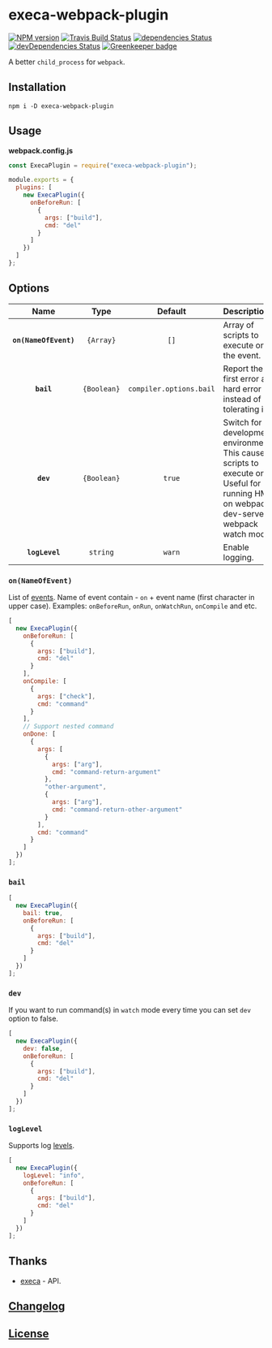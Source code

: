 # execa-webpack-plugin

[![NPM version](https://img.shields.io/npm/v/execa-webpack-plugin.svg)](https://www.npmjs.org/package/execa-webpack-plugin)
[![Travis Build Status](https://img.shields.io/travis/itgalaxy/execa-webpack-plugin/master.svg?label=build)](https://travis-ci.org/itgalaxy/execa-webpack-plugin)
[![dependencies Status](https://david-dm.org/itgalaxy/execa-webpack-plugin/status.svg)](https://david-dm.org/itgalaxy/execa-webpack-plugin)
[![devDependencies Status](https://david-dm.org/itgalaxy/execa-webpack-plugin/dev-status.svg)](https://david-dm.org/itgalaxy/execa-webpack-plugin?type=dev)
[![Greenkeeper badge](https://badges.greenkeeper.io/itgalaxy/execa-webpack-plugin.svg)](https://greenkeeper.io)

A better `child_process` for `webpack`.

## Installation

```shell
npm i -D execa-webpack-plugin
```

## Usage

**webpack.config.js**

```js
const ExecaPlugin = require("execa-webpack-plugin");

module.exports = {
  plugins: [
    new ExecaPlugin({
      onBeforeRun: [
        {
          args: ["build"],
          cmd: "del"
        }
      ]
    })
  ]
};
```

## Options

|         Name          |    Type     |         Default         | Description                                                                                                                                   |
| :-------------------: | :---------: | :---------------------: | :-------------------------------------------------------------------------------------------------------------------------------------------- |
| **`on(NameOfEvent)`** |  `{Array}`  |          `[]`           | Array of scripts to execute on the event.                                                                                                     |  |
|      **`bail`**       | `{Boolean}` | `compiler.options.bail` | Report the first error as a hard error instead of tolerating it.                                                                              |
|       **`dev`**       | `{Boolean}` |         `true`          | Switch for development environments. This causes scripts to execute once. Useful for running HMR on webpack-dev-server or webpack watch mode. |
|    **`logLevel`**     |  `string`   |         `warn`          | Enable logging.                                                                                                                               |

### `on(NameOfEvent)`

List of [events](https://webpack.js.org/api/compiler-hooks/).
Name of event contain - `on` + event name (first character in upper case).
Examples: `onBeforeRun`, `onRun`, `onWatchRun`, `onCompile` and etc.

```js
[
  new ExecaPlugin({
    onBeforeRun: [
      {
        args: ["build"],
        cmd: "del"
      }
    ],
    onCompile: [
      {
        args: ["check"],
        cmd: "command"
      }
    ],
    // Support nested command
    onDone: [
      {
        args: [
          {
            args: ["arg"],
            cmd: "command-return-argument"
          },
          "other-argument",
          {
            args: ["arg"],
            cmd: "command-return-other-argument"
          }
        ],
        cmd: "command"
      }
    ]
  })
];
```

### `bail`

```js
[
  new ExecaPlugin({
    bail: true,
    onBeforeRun: [
      {
        args: ["build"],
        cmd: "del"
      }
    ]
  })
];
```

### `dev`

If you want to run command(s) in `watch` mode every time you can set `dev` option to false.

```js
[
  new ExecaPlugin({
    dev: false,
    onBeforeRun: [
      {
        args: ["build"],
        cmd: "del"
      }
    ]
  })
];
```

### `logLevel`

Supports log [levels](https://github.com/webpack-contrib/webpack-log#level).

```js
[
  new ExecaPlugin({
    logLevel: "info",
    onBeforeRun: [
      {
        args: ["build"],
        cmd: "del"
      }
    ]
  })
];
```

## Thanks

* [execa](https://github.com/sindresorhus/execa) - API.

## [Changelog](CHANGELOG.md)

## [License](LICENSE)
